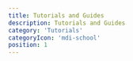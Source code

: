 ```yaml
---
title: Tutorials and Guides
description: Tutorials and Guides
category: 'Tutorials'
categoryIcon: 'mdi-school'
position: 1
---
```


<v-row>
  <dwf-tutorials></dwf-tutorials>
</v-row>
